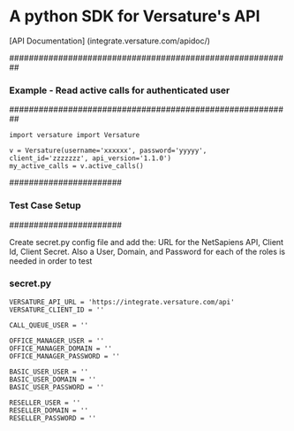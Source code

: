 # A python SDK for Versature's API

[API Documentation] (integrate.versature.com/apidoc/)


##########################################################
### Example - Read active calls for authenticated user ###
##########################################################

```
import versature import Versature

v = Versature(username='xxxxxx', password='yyyyy', client_id='zzzzzzz', api_version='1.1.0')
my_active_calls = v.active_calls()

```

#######################
### Test Case Setup ###
#######################

Create secret.py config file and add the: URL for the NetSapiens API, Client Id, Client Secret. Also a User, Domain, and Password for each of the roles is needed in order to test

### secret.py 

```
VERSATURE_API_URL = 'https://integrate.versature.com/api'
VERSATURE_CLIENT_ID = ''

CALL_QUEUE_USER = ''

OFFICE_MANAGER_USER = ''
OFFICE_MANAGER_DOMAIN = ''
OFFICE_MANAGER_PASSWORD = ''

BASIC_USER_USER = ''
BASIC_USER_DOMAIN = ''
BASIC_USER_PASSWORD = ''

RESELLER_USER = ''
RESELLER_DOMAIN = ''
RESELLER_PASSWORD = ''
```